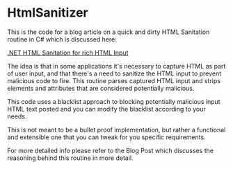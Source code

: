 HtmlSanitizer
=============
This is the code for a blog article on a quick and dirty HTML Sanitation routine in C# which is discussed here:

[.NET HTML Sanitation for rich HTML Input](http://weblog.west-wind.com/posts/2012/Jul/19/NET-HTML-Sanitation-for-rich-HTML-Input)

The idea is that in some applications it's necessary to capture HTML as part of user input, 
and that there's a need to sanitize the HTML input to prevent malicious code to fire. This
routine parses captured HTML input and strips elements and attributes that are considered
potentially malicious. 

This code uses a blacklist approach to blocking potentially malicious input HTML text posted
and you can modify the blacklist according to your needs.

This is not meant to be a bullet proof implementation, but rather a functional and extensible one
that you can tweak for you specific requirements.

For more detailed info please refer to the Blog Post which discusses the reasoning behind
this routine in more detail.
